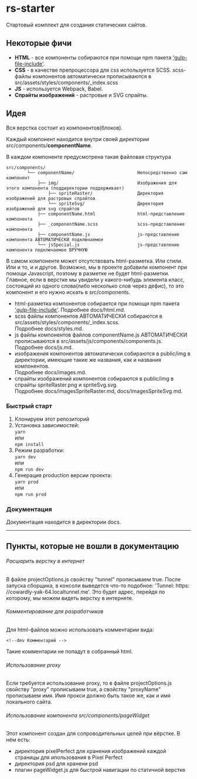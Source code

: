 # rs-starter

Стартовый комплект для создания статических сайтов. 


## Некоторые фичи
- **HTML** - все компоненты собираются при помощи npm пакета
['gulp-file-include'](https://www.npmjs.com/package/gulp-file-include).
- **CSS** - в качестве препроцессора для css используется SCSS. scss-файлы
компонентов автоматически прописываются в src/assets/styles/components/_index.scss
- **JS** - используется Webpack, Babel.
- **Спрайты изображений** - растровые и SVG спрайты.


## Идея
Вся верстка состоит из компонентов(блоков).

Каждый компонент находится внутри своей директории src/components/**componentName**.
 
В каждом компоненте предусмотрена такая файловая структура

    src/components/
            └── componentName/                        Непосредственно сам компонент
                ├── img/                              Изображения для этого компонента (поддиректории поддерживает)
                    ├── spriteRaster/                 Директория изображений для растровых спрайтов
                    └── spriteSvg/                    Директория изображений для svg спрайтов
                ├── componentName.html                html-представление компонента
                ├── _componentName.scss               scss-представление компонента
                ├── componentName.js                  js-представление компонента АВТОМАТИЧЕСКИ подключаемое
                └── jsSpecial.js                      js-представление компонента подключаемое ВРУЧНУЮ
                
В самом компоненте может отсутствовать html-разметка. Или стили. Или и то, и
и другое. Возможно, мы в проекте добавили компонент при помощи Javascript,
поэтому в разметке не будет html-разметки. Главное, если в верстке мы увидели
у какого-нибудь элемента класс, состоящий из одного слова(либо несколько слов
через дефис), то это компонент и его нужно искать в src/components.

- html-разметка компонентов собирается при помощи npm пакета
['gulp-file-include'](https://www.npmjs.com/package/gulp-file-include).
    Подробнее docs/html.md.
- scss файлы компонентов АВТОМАТИЧЕСКИ собираются в src/assets/styles/components/_index.scss.  
    Подробнее docs/styles.md.
- js файлы компонентов файлов componentName.js АВТОМАТИЧЕСКИ  прописываются в 
    src/assets/js/components/components.js. Подробнее docs/js.md.
- изображения компонентов автоматически собираются в public/img в директории,
    имеющие такие же названия, как и названия компонентов.  
    Подробнее docs/images.md.
-  спрайты изображений компонентов собираются в public/img в спрайты
    spriteRaster.png и spriteSvg.svg.  
    Подробнее docs/imagesSpriteRaster.md, docs/imagesSpriteSvg.md.
    
    
### Быстрый старт
1. Клонируем этот репозиторий
2. Установка зависимостей:  
`yarn`  
или  
`npm install`
3. Режим разработки:  
`yarn dev`  
или  
`npm run dev`
4. Генерация production версии проекта:  
`yarn prod`  
или  
`npm run prod`
    
    
### Документация
Документация находится в директории docs. 

---

## Пункты, которые не вошли в документацию

###### Расшарить верстку в интернет
В файле projectOptions.js свойству "tunnel" прописываем true. После запуска
сборщика, в консоли выведется что-то подобное:
'Tunnel: https: //cowardly-yak-64.localtunnel.me'. Это будет адрес, перейдя по
которому, мы можем видеть верстку в интернете.


###### Комментирование для разработчиков
Для html-файлов можно использовать комментарии вида:

    <!--dev Комментарий -->
    
Такие комментарии не попадут в собранный html.


###### Использование proxy
Если требуется использование proxy, то в файле projectOptions.js свойству
"proxy" прописываем true, а свойству "proxyName" прописываем имя. Имя прокси
должно быть такое же, как и имя локального сайта.


###### Использование компонента src/components/pageWidget
Этот компонент создан для сопроводительных целей при вёрстке. В нём есть:
- директория pixelPerfect для хранения изображений каждой страницы для
ипользования в Pixel Perfect
- директория psd для хранени psd
- плагин pageWidget.js для быстрой навигации по статичной верстке
